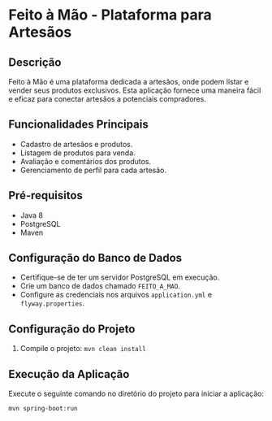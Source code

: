 # Feito à Mão - Plataforma para Artesãos

## Descrição
Feito à Mão é uma plataforma dedicada a artesãos, onde podem listar e vender seus produtos exclusivos. Esta aplicação fornece uma maneira fácil e eficaz para conectar artesãos a potenciais compradores.

## Funcionalidades Principais
- Cadastro de artesãos e produtos.
- Listagem de produtos para venda.
- Avaliação e comentários dos produtos.
- Gerenciamento de perfil para cada artesão.

## Pré-requisitos
- Java 8
- PostgreSQL
- Maven

## Configuração do Banco de Dados
- Certifique-se de ter um servidor PostgreSQL em execução.
- Crie um banco de dados chamado `FEITO_A_MAO`.
- Configure as credenciais nos arquivos `application.yml` e `flyway.properties`.

## Configuração do Projeto
1. Compile o projeto: `mvn clean install`

## Execução da Aplicação
Execute o seguinte comando no diretório do projeto para iniciar a aplicação:

```bash
mvn spring-boot:run